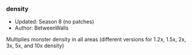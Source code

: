 ### density

* Updated: Season 8 (no patches)
* Author: BetweenWalls

Multiplies monster density in all areas (different versions for 1.2x, 1.5x, 2x, 3x, 5x, and 10x density)
